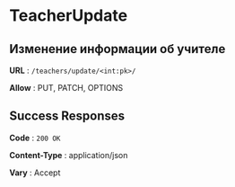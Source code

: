# TeacherUpdate

## Изменение информации об учителе

**URL** : `/teachers/update/<int:pk>/`

**Allow** : PUT, PATCH, OPTIONS

## Success Responses

**Code** : `200 OK`

**Content-Type** : application/json

**Vary** : Accept